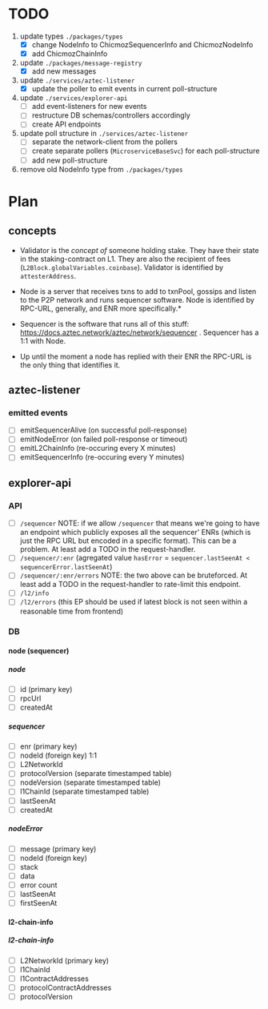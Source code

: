 # TODO

1. update types `./packages/types`
   - [x] change NodeInfo to ChicmozSequencerInfo and ChicmozNodeInfo
   - [x] add ChicmozChainInfo
1. update `./packages/message-registry`
   - [x] add new messages
1. update `./services/aztec-listener`
   - [x] update the poller to emit events in current poll-structure
1. update `./services/explorer-api`
   - [ ] add event-listeners for new events
   - [ ] restructure DB schemas/controllers accordingly
   - [ ] create API endpoints
1. update poll structure in `./services/aztec-listener`
   - [ ] separate the network-client from the pollers
   - [ ] create separate pollers (`MicroserviceBaseSvc`) for each poll-structure
   - [ ] add new poll-structure
1. remove old NodeInfo type from `./packages/types`

# Plan

## concepts

- Validator is the _concept of_ someone holding stake. They have their state in the staking-contract on L1. They are also the recipient of fees (`L2Block.globalVariables.coinbase`). Validator is identified by `attesterAddress`.

- Node is a server that receives txns to add to txnPool, gossips and listen to the P2P network and runs sequencer software. Node is identified by RPC-URL, generally, and ENR more specifically.\*

- Sequencer is the software that runs all of this stuff: https://docs.aztec.network/aztec/network/sequencer . Sequencer has a 1:1 with Node.

* Up until the moment a node has replied with their ENR the RPC-URL is the only thing that identifies it.

## aztec-listener

### emitted events

- [ ] emitSequencerAlive (on successful poll-response)
- [ ] emitNodeError (on failed poll-response or timeout)
- [ ] emitL2ChainInfo (re-occuring every X minutes)
- [ ] emitSequencerInfo (re-occuring every Y minutes)

## explorer-api

### API

- [ ] `/sequencer`
      NOTE: if we allow `/sequencer` that means we're going to have an endpoint which publicly exposes all the sequencer' ENRs (which is just the RPC URL but encoded in a specific format). This can be a problem. At least add a TODO in the request-handler.
- [ ] `/sequencer/:enr` (agregated value `hasError` = `sequencer.lastSeenAt < sequencerError.lastSeenAt`)
- [ ] `/sequencer/:enr/errors`
      NOTE: the two above can be bruteforced. At least add a TODO in the request-handler to rate-limit this endpoint.
- [ ] `/l2/info`
- [ ] `/l2/errors` (this EP should be used if latest block is not seen within a reasonable time from frontend)

### DB

#### node (sequencer)

##### node

- [ ] id (primary key)
- [ ] rpcUrl
- [ ] createdAt

##### sequencer

- [ ] enr (primary key)
- [ ] nodeId (foreign key) 1:1
- [ ] L2NetworkId
- [ ] protocolVersion (separate timestamped table)
- [ ] nodeVersion (separate timestamped table)
- [ ] l1ChainId (separate timestamped table)
- [ ] lastSeenAt
- [ ] createdAt

##### nodeError

- [ ] message (primary key)
- [ ] nodeId (foreign key)
- [ ] stack
- [ ] data
- [ ] error count
- [ ] lastSeenAt
- [ ] firstSeenAt

#### l2-chain-info

##### l2-chain-info

- [ ] L2NetworkId (primary key)
- [ ] l1ChainId
- [ ] l1ContractAddresses
- [ ] protocolContractAddresses
- [ ] protocolVersion
